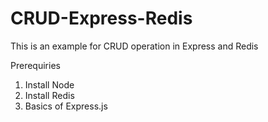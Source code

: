 # CRUD-Express-Redis
This is an example for CRUD operation in Express and Redis

Prerequiries 
1) Install Node
2) Install Redis
3) Basics of Express.js
